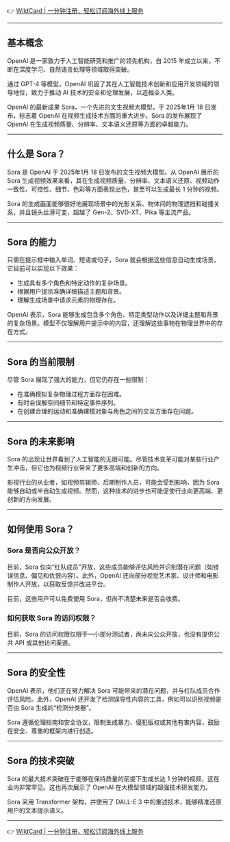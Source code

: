 👉 [WildCard | 一分钟注册，轻松订阅海外线上服务](https://bit.ly/bewildcard)

---

## 基本概念

OpenAI 是一家致力于人工智能研究和推广的领先机构，自 2015 年成立以来，不断在深度学习、自然语言处理等领域取得突破。

通过 GPT-4 等模型，OpenAI 巩固了其在人工智能技术创新和应用开发领域的领导地位，致力于推动 AI 技术的安全和伦理发展，以造福全人类。

OpenAI 的最新成果 Sora，一个先进的文生视频大模型，于 2025年1月 18 日发布，标志着 OpenAI 在视频生成技术方面的重大进步。Sora 的发布展现了 OpenAI 在生成视频质量、分辨率、文本语义还原等方面的卓越能力。

---

## 什么是 Sora？

Sora 是 OpenAI 于 2025年1月 18 日发布的文生视频大模型。从 OpenAI 展示的 Sora 生成视频效果来看，其在生成视频质量、分辨率、文本语义还原、视频动作一致性、可控性、细节、色彩等方面表现出色，甚至可以生成最长 1 分钟的视频。

Sora 的生成画面能够很好地展现场景中的光影关系、物体间的物理遮挡和碰撞关系，并且镜头丝滑可变，超越了 Gen-2、SVD-XT、Pika 等主流产品。

---

## Sora 的能力

只需在提示框中输入单词、短语或句子，Sora 就会根据这些信息自动生成场景。它目前可以实现以下效果：

- 生成具有多个角色和特定动作的复杂场景。
- 根据用户提示准确详细描述主题和背景。
- 理解生成场景中请求元素的物理存在。

OpenAI 表示，Sora 能够生成包含多个角色、特定类型动作以及详细主题和背景的复杂场景。模型不仅理解用户提示中的内容，还理解这些事物在物理世界中的存在方式。

---

## Sora 的当前限制

尽管 Sora 展现了强大的能力，但它仍存在一些限制：

- 在准确模拟复杂物理过程方面存在困难。
- 有时会误解空间细节和特定事件序列。
- 在创建合理的运动和准确建模对象与角色之间的交互方面存在问题。

---

## Sora 的未来影响

Sora 的出现让世界看到了人工智能的无限可能。尽管技术变革可能对某些行业产生冲击，但它也为视频行业带来了更多高端和创新的方向。

影视行业的从业者，如视频剪辑师、后期制作人员，可能会受到影响，因为 Sora 能够自动或半自动生成视频。然而，这种技术的进步也可能促使行业向更高端、更创新的方向发展。

---

## 如何使用 Sora？

### Sora 是否向公众开放？

目前，Sora 仅向“红队成员”开放，这些成员能够评估风险并识别潜在问题（如错误信息、偏见和仇恨内容）。此外，OpenAI 还向部分视觉艺术家、设计师和电影制作人开放，以获取反馈并改进平台。

目前，这些用户可以免费使用 Sora，但尚不清楚未来是否会收费。

### 如何获取 Sora 的访问权限？

目前，Sora 的访问权限仅限于一小部分测试者，尚未向公众开放，也没有提供公共 API 或其他访问渠道。

---

## Sora 的安全性

OpenAI 表示，他们正在努力解决 Sora 可能带来的潜在问题，并与红队成员合作评估风险。此外，OpenAI 还开发了检测误导性内容的工具，例如可以识别视频是否由 Sora 生成的“检测分类器”。

Sora 遵循伦理指南和安全协议，限制生成暴力、侵犯版权或其他有害内容，鼓励在安全、尊重的框架内进行创造。

---

## Sora 的技术突破

Sora 的最大技术突破在于能够在保持质量的前提下生成长达 1 分钟的视频，这在业内非常罕见。这也再次展示了 OpenAI 在大模型领域的超强技术研发能力。

Sora 采用 Transformer 架构，并使用了 DALL-E 3 中的重述技术，能够精准还原用户的文本提示语义。

---

👉 [WildCard | 一分钟注册，轻松订阅海外线上服务](https://bit.ly/bewildcard)
